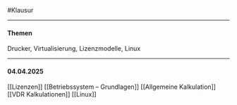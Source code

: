 #Klausur 


---
#### Themen
Drucker, Virtualisierung, Lizenzmodelle, Linux

---

#### 04.04.2025

[[Lizenzen]]
[[Betriebssystem – Grundlagen]]
[[Allgemeine Kalkulation]]
[[VDR Kalkulationen]]
[[Linux]]

